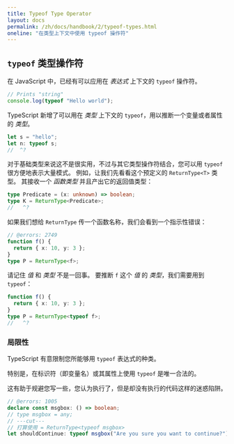 ```yaml
---
title: Typeof Type Operator
layout: docs
permalink: /zh/docs/handbook/2/typeof-types.html
oneline: "在类型上下文中使用 typeof 操作符"
---
```


## `typeof` 类型操作符

在 JavaScript 中，已经有可以应用在 _表达式_ 上下文的 `typeof` 操作符。

```ts twoslash
// Prints "string"
console.log(typeof "Hello world");
```

TypeScript 新增了可以用在 _类型_ 上下文的 `typeof`，用以推断一个变量或者属性的 _类型_。

```ts twoslash
let s = "hello";
let n: typeof s;
//  ^?
```

对于基础类型来说这不是很实用，不过与其它类型操作符结合，您可以用 `typeof` 很方便地表示大量模式。
例如，让我们先看看这个预定义的 `ReturnType<T>` 类型。
其接收一个 _函数类型_ 并且产出它的返回值类型： 

```ts twoslash
type Predicate = (x: unknown) => boolean;
type K = ReturnType<Predicate>;
//   ^?
```

如果我们想给 `ReturnType` 传一个函数名称，我们会看到一个指示性错误：

```ts twoslash
// @errors: 2749
function f() {
  return { x: 10, y: 3 };
}
type P = ReturnType<f>;
```

请记住 _值_ 和 _类型_ 不是一回事。
要推断 `f` 这个 _值_ 的 _类型_，我们需要用到 `typeof`：

```ts twoslash
function f() {
  return { x: 10, y: 3 };
}
type P = ReturnType<typeof f>;
//   ^?
```

### 局限性

TypeScript 有意限制您所能够用 `typeof` 表达式的种类。

特别是，在标识符（即变量名）或其属性上使用 `typeof` 是唯一合法的。

这有助于规避您写一些，您认为执行了，但是却没有执行的代码这样的迷惑陷阱。

```ts twoslash
// @errors: 1005
declare const msgbox: () => boolean;
// type msgbox = any;
// ---cut---
// 打算使用 = ReturnType<typeof msgbox>
let shouldContinue: typeof msgbox("Are you sure you want to continue?");
```
